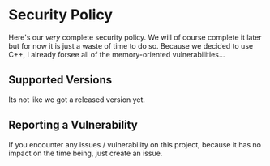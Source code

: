 # Security Policy
Here's our *very* complete security policy. We will of course complete it later but for now it is just a waste of time to do so.
Because we decided to use C++, I already forsee all of the memory-oriented vulnerabilities...

## Supported Versions
Its not like we got a released version yet.

## Reporting a Vulnerability
If you encounter any issues / vulnerability on this project, because it has no impact on the time being, just create an issue.
